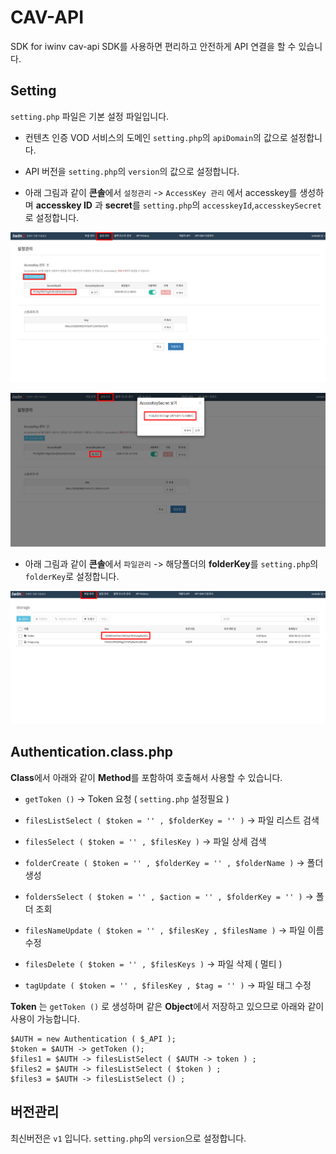 # CAV-API

SDK for iwinv cav-api
SDK를 사용하면 편리하고 안전하게 API 연결을 할 수 있습니다.

## Setting

`setting.php` 파일은 기본 설정 파일입니다.

* 컨텐츠 인증 VOD 서비스의 도메인 `setting.php`의 `apiDomain`의 값으로 설정합니다.
* API 버전을 `setting.php`의 `version`의 값으로 설정합니다.

* 아래 그림과 같이 **콘솔**에서 `설정관리` -> `AccessKey 관리` 에서 accesskey를 생성하며
**accesskey ID** 과 **secret**를 `setting.php`의 `accesskeyId`,`accesskeySecret`로 설정합니다.

<p align="center">
<img src="./img/accesskey.png">
</p>

<p align="center">
<img src="./img/secret.png">
</p>

* 아래 그림과 같이 **콘솔**에서 `파일관리` -> 해당폴더의 **folderKey**를 `setting.php`의 `folderKey`로 설정합니다.

<p align="center">
<img src="./img/folderkey.png">
</p>

## Authentication.class.php

**Class**에서 아래와 같이 **Method**를 포함하여 호출해서 사용할 수 있습니다.

* `getToken ()` -> Token 요청 ( `setting.php` 설정필요 )

* `filesListSelect ( $token = '' , $folderKey = '' )` -> 파일 리스트 검색
* `filesSelect ( $token = '' , $filesKey )` -> 파일 상세 검색
* `folderCreate ( $token = '' , $folderKey = '' , $folderName )` -> 폴더 생성
* `foldersSelect ( $token = '' , $action = '' , $folderKey = '' )` -> 폴더 조회
* `filesNameUpdate ( $token = '' , $filesKey , $filesName )` -> 파일 이름 수정
* `filesDelete ( $token = '' , $filesKeys )` -> 파일 삭제 ( 멀티 )
* `tagUpdate ( $token = '' , $filesKey , $tag = '' )` -> 파일 태그 수정

**Token** 는 `getToken ()` 로 생성하며 같은 **Object**에서 저장하고 있으므로
아래와 같이 사용이 가능합니다.
```
$AUTH = new Authentication ( $_API );
$token = $AUTH -> getToken ();
$files1 = $AUTH -> filesListSelect ( $AUTH -> token ) ;
$files2 = $AUTH -> filesListSelect ( $token ) ;
$files3 = $AUTH -> filesListSelect () ;
```

## 버전관리

최신버전은 `v1` 입니다.
`setting.php`의 `version`으로 설정합니다.
